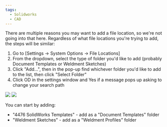 ```yaml
---
tags:
  - Solidworks
  - CAD
---
```

There are multiple reasons you may want to add a file location, so we're not going into that here. Regardless of what file locations you're trying to add, the steps will be similar:

1. Go to \[Settings -> System Options -> File Locations]
2. From the dropdown, select the type of folder you'd like to add (probably Document Templates or Weldment Sketches)
3. Click "Add...", then in the pop-up find whichever folder you'd like to add to the list, then click "Select Folder"
4. Click OD in the settings window and Yes if a message pops up asking to change your search path

![](https://i.imgur.com/tG4B7D3.png)
![](https://i.imgur.com/w94aPgH.png)

You can start by adding:
- "4476 SolidWorks Templates" - add as a "Document Templates" folder
- "Weldment Sketches" - add as a "Weldment Profiles" folder